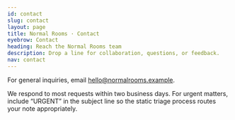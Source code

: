 ```yaml
---
id: contact
slug: contact
layout: page
title: Normal Rooms · Contact
eyebrow: Contact
heading: Reach the Normal Rooms team
description: Drop a line for collaboration, questions, or feedback.
nav: contact
---
```

For general inquiries, email [hello@normalrooms.example](mailto:hello@normalrooms.example).

We respond to most requests within two business days. For urgent matters, include “URGENT” in the subject line so the static triage process routes your note appropriately.

